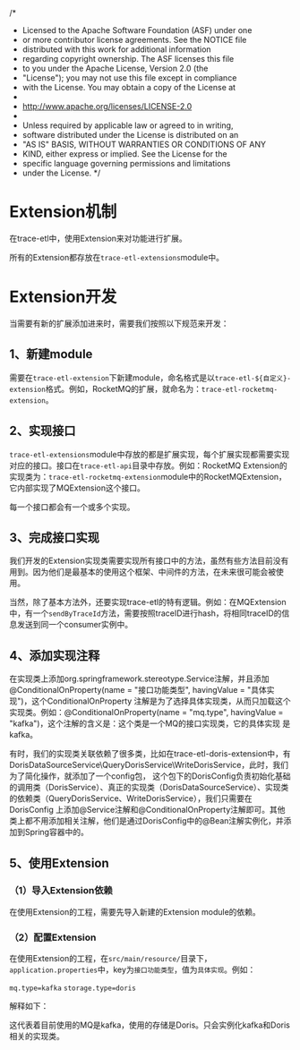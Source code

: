 /*
 * Licensed to the Apache Software Foundation (ASF) under one
 * or more contributor license agreements.  See the NOTICE file
 * distributed with this work for additional information
 * regarding copyright ownership.  The ASF licenses this file
 * to you under the Apache License, Version 2.0 (the
 * "License"); you may not use this file except in compliance
 * with the License.  You may obtain a copy of the License at
 *
 *   http://www.apache.org/licenses/LICENSE-2.0
 *
 * Unless required by applicable law or agreed to in writing,
 * software distributed under the License is distributed on an
 * "AS IS" BASIS, WITHOUT WARRANTIES OR CONDITIONS OF ANY
 * KIND, either express or implied.  See the License for the
 * specific language governing permissions and limitations
 * under the License.
 */

# Extension机制

在trace-etl中，使用Extension来对功能进行扩展。

所有的Extension都存放在`trace-etl-extensions`module中。

# Extension开发

当需要有新的扩展添加进来时，需要我们按照以下规范来开发：

## 1、新建module

需要在`trace-etl-extension`下新建module，命名格式是以`trace-etl-${自定义}-extension`格式。例如，RocketMQ的扩展，就命名为：`trace-etl-rocketmq-extension`。

## 2、实现接口

`trace-etl-extensions`module中存放的都是扩展实现，每个扩展实现都需要实现对应的接口。接口在`trace-etl-api`目录中存放。例如：RocketMQ Extension的实现类为：`trace-etl-rocketmq-extension`module中的RocketMQExtension，它内部实现了MQExtension这个接口。

每一个接口都会有一个或多个实现。

## 3、完成接口实现

我们开发的Extension实现类需要实现所有接口中的方法，虽然有些方法目前没有用到。因为他们是最基本的使用这个框架、中间件的方法，在未来很可能会被使用。

当然，除了基本方法外，还要实现trace-etl的特有逻辑。例如：在MQExtension中，有一个`sendByTraceId`方法，需要按照traceID进行hash，将相同traceID的信息发送到同一个consumer实例中。

## 4、添加实现注释

在实现类上添加org.springframework.stereotype.Service注解，并且添加@ConditionalOnProperty(name = "接口功能类型", havingValue = "具体实现")，这个ConditionalOnProperty
注解是为了选择具体实现类，从而只加载这个实现类。例如：@ConditionalOnProperty(name = "mq.type", havingValue = "kafka")，这个注解的含义是：这个类是一个MQ的接口实现类，它的具体实现
是kafka。

有时，我们的实现类关联依赖了很多类，比如在trace-etl-doris-extension中，有DorisDataSourceService\QueryDorisService\WriteDorisService，此时，我们为了简化操作，就添加了一个config包，
这个包下的DorisConfig负责初始化基础的调用类（DorisService）、真正的实现类（DorisDataSourceService）、实现类的依赖类（QueryDorisService、WriteDorisService），我们只需要在DorisConfig
上添加@Service注解和@ConditionalOnProperty注解即可。其他类上都不用添加相关注解，他们是通过DorisConfig中的@Bean注解实例化，并添加到Spring容器中的。

## 5、使用Extension

### （1）导入Extension依赖

在使用Extension的工程，需要先导入新建的Extension module的依赖。

### （2）配置Extension

在使用Extension的工程，在`src/main/resource/`目录下，`application.properties`中，key为`接口功能类型`，值为`具体实现`。例如：

`mq.type=kafka`
`storage.type=doris`

解释如下：

这代表着目前使用的MQ是kafka，使用的存储是Doris。只会实例化kafka和Doris相关的实现类。